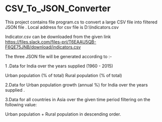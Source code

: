 # CSV_To_JSON_Converter

This project contains file program.cs to convert a large CSV file into filtered JSON file .
Local address for csv file is D:\Indicators.csv


Indicator.csv can be downloaded from the given link https://files.slack.com/files-pri/T6EAAU5QB-F6QE75JNB/download/indicators.csv

The three JSON file will be generated according to :-

1 .Data for India over the years supplied (1960 - 2015)


Urban population (% of total)
Rural population (% of total)

2.Data for  Urban population growth (annual %) for India over the years supplied .


3.Data for all countries in Asia over the given time period filtering on the following value:

Urban population + Rural population in descending order.

